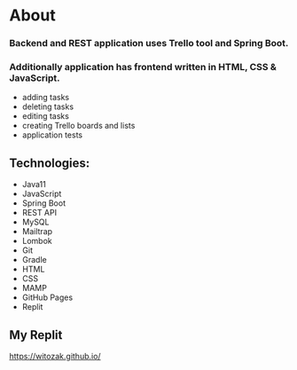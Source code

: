 # About

### Backend and REST application uses Trello tool and Spring Boot.

### Additionally application has frontend written in HTML, CSS & JavaScript.

* adding tasks
* deleting tasks
* editing tasks
* creating Trello boards and lists
* application tests

## Technologies:
* Java11
* JavaScript
* Spring Boot
* REST API
* MySQL
* Mailtrap
* Lombok
* Git
* Gradle
* HTML
* CSS
* MAMP
* GitHub Pages
* Replit

## My Replit
https://witozak.github.io/
